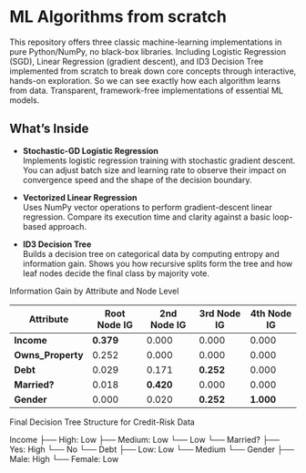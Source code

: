 # ML Algorithms from scratch

This repository offers three classic machine-learning implementations in pure Python/NumPy, no black-box libraries. Including Logistic Regression (SGD), Linear Regression (gradient descent), and ID3 Decision Tree implemented from scratch to break down core concepts through interactive, hands-on exploration. So we can see exactly how each algorithm learns from data. Transparent, framework-free implementations of essential ML models.

## What’s Inside

- **Stochastic-GD Logistic Regression**  
  Implements logistic regression training with stochastic gradient descent. You can adjust batch size and learning rate to observe their impact on convergence speed and the shape of the decision boundary.
  
- **Vectorized Linear Regression**  
  Uses NumPy vector operations to perform gradient-descent linear regression. Compare its execution time and clarity against a basic loop-based approach.
  
- **ID3 Decision Tree**  
  Builds a decision tree on categorical data by computing entropy and information gain. Shows you how recursive splits form the tree and how leaf nodes decide the final class by majority vote.

Information Gain by Attribute and Node Level  

  | Attribute          | Root Node IG | 2nd Node IG | 3rd Node IG | 4th Node IG |
  | ------------------ | ------------ | ----------- | ----------- | ----------- |
  | **Income**         | **0.379**    | 0.000       | 0.000       | 0.000       |
  | **Owns\_Property** | 0.252        | 0.000       | 0.000       | 0.000       |
  | **Debt**           | 0.029        | 0.171       | **0.252**   | 0.000       |
  | **Married?**       | 0.018        | **0.420**   | 0.000       | 0.000       |
  | **Gender**         | 0.000        | 0.020       | **0.252**   | **1.000**   |

Final Decision Tree Structure for Credit-Risk Data   

  Income
├── High: Low
├── Medium: Low
└── Low
    └── Married?
        ├── Yes: High
        └── No
            └── Debt
                ├── Low: Low
                └── Medium
                    └── Gender
                        ├── Male: High
                        └── Female: Low

